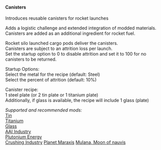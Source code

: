 #### Canisters
Introduces reusable canisters for rocket launches  

Adds a logistic challenge and extended integration of modded materials.  
Canisters are added as an additional ingredient for rocket fuel.  

Rocket silo launched cargo pods deliver the canisters.  
Canisters are subject to an attrition loss per launch.  
Set the startup option to 0 to disable attrition and set it to 100 for no canisters to be returned.  

Startup Options:  
Select the metal for the recipe (default: Steel)  
Select the percent of attrition (default: 10%)  

Canister recipe:  
1 steel plate (or 2 tin plate or 1 titanium plate)  
Additionally, if glass is available, the recipe will include 1 glass (plate)  

*Supported and recommended mods:*  
[Tin](https://mods.factorio.com/mod/bztin)  
[Titanium](https://mods.factorio.com/mod/bztitanium)  
[Glass](https://mods.factorio.com/mod/Glass)  
[AAI Industry](https://mods.factorio.com/mod/aai-industry)  
[Plutonium Energy](https://mods.factorio.com/mod/PlutoniumEnergy)  
[Crushing Industry](https://mods.factorio.com/mod/crushing-industry)
[Planet Maraxis](https://mods.factorio.com/mod/maraxsis)
[Mulana, Moon of nauvis](https://mods.factorio.com/mod/planet-muluna)
